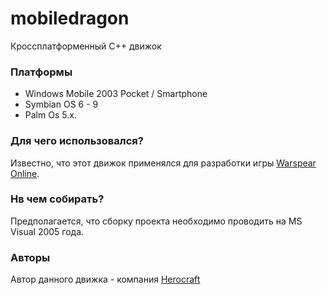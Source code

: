 # mobiledragon
Кроссплатформенный С++ движок

### Платформы 
- Windows Mobile 2003 Pocket / Smartphone
- Symbian OS 6 - 9
- Palm Os 5.x.

### Для чего использовался?
Известно, что этот движок применялся для разработки игры [Warspear Online](https://en.wikipedia.org/wiki/Warspear_Online).

### Нв чем собирать?
Предполагается, что сборку проекта необходимо проводить на MS Visual 2005 года.<br>

### Авторы
Автор данного движка - компания [Herocraft](http://www.herocraft.com/)